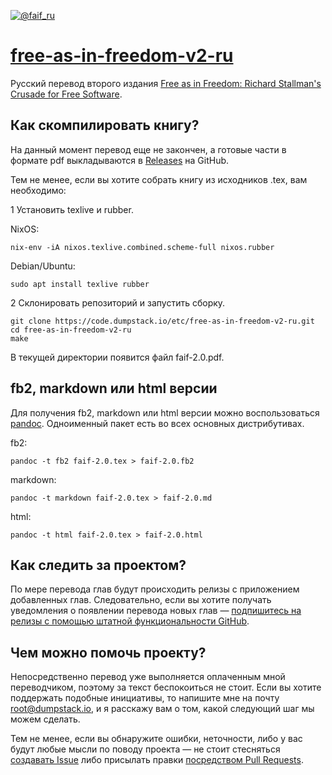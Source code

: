 [![@faif_ru](https://img.shields.io/static/v1.svg?label=Telegram&message=@faif_ru&color=blue)](https://t.me/faif_ru)

# [free-as-in-freedom-v2-ru](https://code.dumpstack.io/etc/free-as-in-freedom-v2-ru)

Русский перевод второго издания [Free as in Freedom: Richard Stallman's Crusade for Free Software](https://www.fsf.org/faif/).

## Как скомпилировать книгу?

На данный момент перевод еще не закончен, а готовые части в формате pdf выкладываются в [Releases](https://github.com/jollheef/free-as-in-freedom-v2-ru/releases) на GitHub.

Тем не менее, если вы хотите собрать книгу из исходников .tex, вам необходимо:

1 Установить texlive и rubber.

NixOS:

    nix-env -iA nixos.texlive.combined.scheme-full nixos.rubber

Debian/Ubuntu:

    sudo apt install texlive rubber

2 Склонировать репозиторий и запустить сборку.

    git clone https://code.dumpstack.io/etc/free-as-in-freedom-v2-ru.git
	cd free-as-in-freedom-v2-ru
    make

В текущей директории появится файл faif-2.0.pdf.

## fb2, markdown или html версии

Для получения fb2, markdown или html версии можно воспользоваться [pandoc](https://pandoc.org/). Одноименный пакет есть во всех основных дистрибутивах.

fb2:

    pandoc -t fb2 faif-2.0.tex > faif-2.0.fb2

markdown:

    pandoc -t markdown faif-2.0.tex > faif-2.0.md

html:

    pandoc -t html faif-2.0.tex > faif-2.0.html

## Как следить за проектом?

По мере перевода глав будут происходить релизы с приложением добавленных глав. Следовательно, если вы хотите получать уведомления о появлении перевода новых глав — [подпишитесь на релизы с помощью штатной функциональности GitHub](https://help.github.com/en/articles/watching-and-unwatching-releases-for-a-repository).

## Чем можно помочь проекту?

Непосредственно перевод уже выполняется оплаченным мной переводчиком, поэтому за текст беспокоиться не стоит. Если вы хотите поддержать подобные инициативы, то напишите мне на почту root@dumpstack.io, и я расскажу вам о том, какой следующий шаг мы можем сделать.

Тем не менее, если вы обнаружите ошибки, неточности, либо у вас будут любые мысли по поводу проекта — не стоит стесняться [создавать Issue](https://github.com/jollheef/free-as-in-freedom-v2-ru/issues/new) либо присылать правки [посредством Pull Requests](https://help.github.com/en/articles/creating-a-pull-request-from-a-fork).
